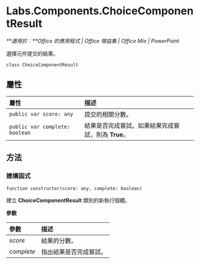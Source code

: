 
# <a name="labs.components.choicecomponentresult"></a>Labs.Components.ChoiceComponentResult

 _**適用於︰**Office 的應用程式 | Office 增益集 | Office Mix | PowerPoint_

選擇元件提交的結果。

```
class ChoiceComponentResult
```


## <a name="properties"></a>屬性


|屬性	|描述|
|:-----|:-----|
| `public var score: any`|提交的相關分數。|
| `public var complete: boolean`|結果是否完成嘗試。如果結果完成嘗試，則為 **True**。|

## <a name="methods"></a>方法




### <a name="constructor"></a>建構函式

 `function constructor(score: any, complete: boolean)`

建立 **ChoiceComponentResult** 類別的新執行個體。

 **參數**


|參數|描述|
|:-----|:-----|
| _score_|結果的分數。|
| _complete_|指出結果是否完成嘗試。|
